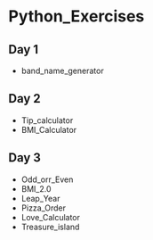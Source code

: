 # Python_Exercises

## Day 1

- band_name_generator

## Day 2

- Tip_calculator
- BMI_Calculator

## Day 3

- Odd_orr_Even
- BMI_2.0
- Leap_Year
- Pizza_Order
- Love_Calculator
- Treasure_island